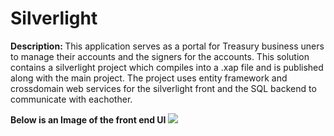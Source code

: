 Silverlight
===========

<b>Description: </b> This application serves as a portal for Treasury business uners to manage their accounts and the signers for the accounts. This solution contains a silverlight project which compiles into a .xap file and is published along with the main project. The project uses entity framework and crossdomain web services for the silverlight front and the SQL backend to communicate with eachother.

<b>Below is an Image of the front end UI</b>
<img src="https://raw.github.com/nicholasceliano/Silverlight/master/Images/UIImage.png" />
